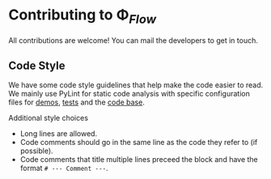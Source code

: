 # Contributing to Φ<sub>*Flow*</sub>

All contributions are welcome!
You can mail the developers to get in touch.

## Code Style
We have some code style guidelines that help make the code easier to read.
We mainly use PyLint for static code analysis with specific configuration files for
[demos](../demos/.pylintrc),
[tests](../tests/.pylintrc) and the
[code base](../phi/.pylintrc).

Additional style choices
- Long lines are allowed.
- Code comments should go in the same line as the code they refer to (if possible).
- Code comments that title multiple lines preceed the block and have the format `# --- Comment ---`.
